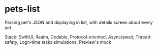 # pets-list
Parsing pet's JSON and displaying in list, with details screen about every pet

Stack:
SwiftUI, Realm, Codable, Protocol-oriented, Async/await, Thread-safety, Logn-time tasks simulations, Preview's mock
